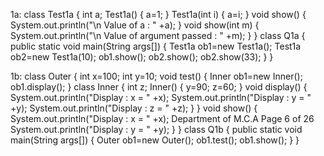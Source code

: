 1a:
class Test1a
{
int a;
Test1a()
{
a=1;
}
Test1a(int i)
{
a=i;
}
void show()
{
System.out.println("\n Value of a : " +a);
}
void show(int m)
{
System.out.println("\n Value of argument passed : " +m);
}
}
class Q1a
{
public static void main(String args[])
{
Test1a ob1=new Test1a();
Test1a ob2=new Test1a(10);
ob1.show();
ob2.show();
ob2.show(33);
}
}

1b:
class Outer
{
int x=100;
int y=10;
void test()
{
Inner ob1=new Inner();
ob1.display();
}
class Inner
{
int z;
Inner()
{
y=90;
z=60;
}
void display()
{
System.out.println("Display : x = " +x);
System.out.println("Display : y = " +y);
System.out.println("Display : z = " +z);
}
}
void show()
{
System.out.println("Display : x = " +x);
Department of M.C.A Page 6 of 26
System.out.println("Display : y = " +y);
}
}
class Q1b
{
public static void main(String args[])
{
Outer ob1=new Outer();
ob1.test();
ob1.show();
}
}
